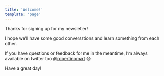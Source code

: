 ```yaml
---
title: 'Welcome!'
template: 'page'
---
```


Thanks for signing up for my newsletter!

I hope we’ll have some good conversations and learn something from each other.

If you have questions or feedback for me in the meantime, I’m always available on twitter too [@robertinomart](https://twitter.com/robertinomart) 😄

Have a great day!

